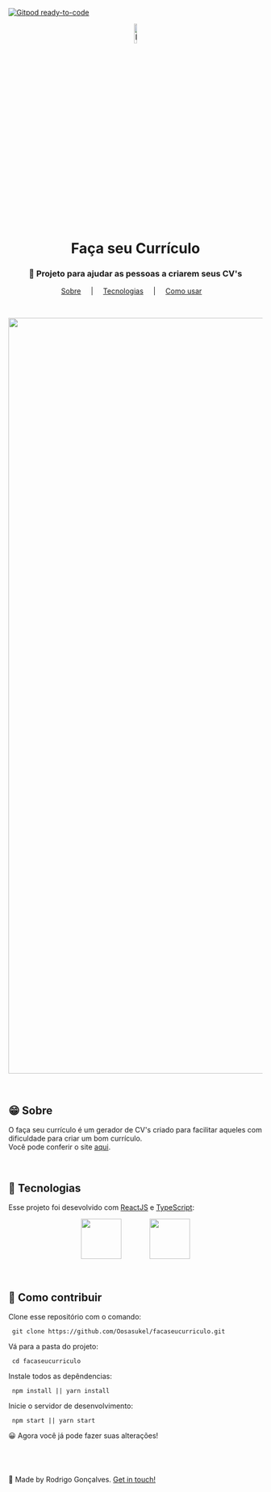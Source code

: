 [![Gitpod ready-to-code](https://img.shields.io/badge/Gitpod-ready--to--code-blue?logo=gitpod)](https://gitpod.io/#https://github.com/Oosasukel/facaseucurriculo)

<p align="center">
  <img src="https://user-images.githubusercontent.com/67290471/99559488-9b7cfd80-29a3-11eb-9a30-65de85471500.png" alt="Faça seu currículo" heigth="10%" width="10%" />
</p>

<h1 align="center">Faça seu Currículo</h1>

<h3 align="center">📝 Projeto para ajudar as pessoas a criarem seus CV's</h3>

<p align="center">
  <a href="#techs">Sobre</a> &nbsp;&nbsp;&nbsp; | &nbsp;&nbsp;&nbsp;
  <a href="#techs">Tecnologias</a> &nbsp;&nbsp;&nbsp; | &nbsp;&nbsp;&nbsp;  
  <a href="#use">Como usar</a> &nbsp;&nbsp;&nbsp; 
</p>

<br>

<p align="center">
  <img src="https://media.giphy.com/media/ogWLcEfbFHBG7O7Ojd/giphy.gif" alt="Web" width="1500px"/>
</p>

<br>

<h2 id="techs">😁 Sobre </h2>

O faça seu currículo é um gerador de CV's criado para facilitar aqueles com dificuldade para criar um bom currículo.  
Você pode conferir o site [aqui](https://facaseucurriculo.com/).

<br>

<h2 id="techs">🚀 Tecnologias </h2>

Esse projeto foi desevolvido com [ReactJS](https://reactjs.org/) e [TypeScript](https://www.typescriptlang.org/):

<p align="center">
  <a href="https://reactjs.org/" margin="48px"><img src="https://i.imgur.com/3V4pdSH.png" height="80px" /></a> &nbsp;&nbsp;&nbsp;&nbsp;&nbsp;&nbsp;&nbsp;&nbsp;&nbsp;&nbsp;&nbsp;&nbsp;  <a href="https://www.typescriptlang.org/"><img src="https://miro.medium.com/max/816/1*mn6bOs7s6Qbao15PMNRyOA.png" height="80px" /></a>
</p>

<br>

<h2 id="use">📢 Como contribuir </h2>

Clone esse repositório com o comando:
```
 git clone https://github.com/Oosasukel/facaseucurriculo.git
```

Vá para a pasta do projeto:
```
 cd facaseucurriculo
```

Instale todos as depêndencias:
```
 npm install || yarn install
```

Inicie o servidor de desenvolvimento:
```
 npm start || yarn start
```

😀 Agora você já pode fazer suas alterações!
  
 <br> 
  
<h1> </h1>

👋 Made by Rodrigo Gonçalves. 
[Get in touch!](https://www.linkedin.com/in/rodrigogon/)

